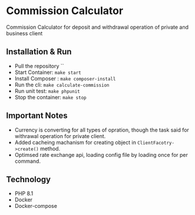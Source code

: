 # Commission Calculator

Commission Calculator for deposit and withdrawal operation of private and business client

## Installation & Run

* Pull the repository ``
* Start Container: `make start`
* Install Composer : `make composer-install`
* Run the cli: `make calculate-commission`
* Run unit test: `make phpunit`
* Stop the container: `make stop`


## Important Notes

* Currency is converting for all types of opration, though the task said for withrawal operation for private client.
* Added cacheing machanism for creating object in `ClientFacotry->create()` method.
* Optimsed rate exchange api, loading config file by loading once for per command.


## Technology

* PHP 8.1
* Docker
* Docker-compose
